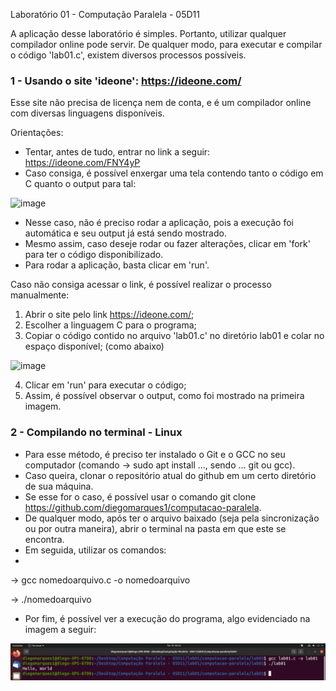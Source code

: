 Laboratório 01 - Computação Paralela - 05D11

A aplicação desse laboratório é simples. Portanto, utilizar qualquer compilador online pode servir.
De qualquer modo, para executar e compilar o código 'lab01.c', existem diversos processos possíveis.

### 1 - Usando o site 'ideone': https://ideone.com/

Esse site não precisa de licença nem de conta, e é um compilador online com diversas linguagens disponíveis.

Orientações:

- Tentar, antes de tudo, entrar no link a seguir: https://ideone.com/FNY4yP
- Caso consiga, é possível enxergar uma tela contendo tanto o código em C quanto o output para tal:

![image](https://user-images.githubusercontent.com/64621051/154623028-7a12b2d8-a792-4182-9047-e12c5550ffc7.png)

- Nesse caso, não é preciso rodar a aplicação, pois a execução foi automática e seu output já está sendo mostrado. 
- Mesmo assim, caso deseje rodar ou fazer alterações, clicar em 'fork' para ter o código disponibilizado.
- Para rodar a aplicação, basta clicar em 'run'.

Caso não consiga acessar o link, é possível realizar o processo manualmente:

1) Abrir o site pelo link https://ideone.com/;
2) Escolher a linguagem C para o programa;
3) Copiar o código contido no arquivo 'lab01.c' no diretório lab01 e colar no espaço disponível; (como abaixo)

![image](https://user-images.githubusercontent.com/64621051/154622608-3750a186-2756-4fb7-91e1-462e6d039d08.png)

4) Clicar em 'run' para executar o código;
5) Assim, é possível observar o output, como foi mostrado na primeira imagem.

### 2 - Compilando no terminal - Linux

- Para esse método, é preciso ter instalado o Git e o GCC no seu computador (comando -> sudo apt install ..., sendo ... git ou gcc).
- Caso queira, clonar o repositório atual do github em um certo diretório de sua máquina.
- Se esse for o caso, é possível usar o comando git clone https://github.com/diegomarques1/computacao-paralela.
- De qualquer modo, após ter o arquivo baixado (seja pela sincronização ou por outra maneira), abrir o terminal na pasta em que este se encontra.
- Em seguida, utilizar os comandos:
- 
-> gcc nomedoarquivo.c -o nomedoarquivo

-> ./nomedoarquivo

- Por fim, é possível ver a execução do programa, algo evidenciado na imagem a seguir:

![Screenshot](https://github.com/diegomarques1/computacao-paralela/blob/main/lab01/Execu%C3%A7%C3%A3o%20-%20Lab01a.png)
